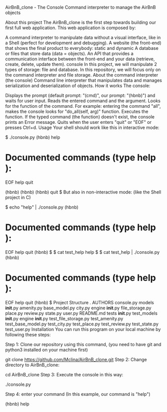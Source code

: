 AirBnB_clone - The Console
Command interpreter to manage the AirBnB objects

About this project
The AirBnB_clone is the first step towards building our first full web application.
This web application is composed by:

A command interpreter to manipulate data without a visual interface, like in a Shell (perfect for development and debugging).
A website (the front-end) that shows the final product to everybody: static and dynamic
A database or files that store data (data = objects).
An API that provides a communication interface between the front-end and your data (retrieve, create, delete, update them).
console In this project, we will manipulate 2 types of storage: file and database.
In this repository, we will focus only on the command interpreter and file storage.
About the command interpreter (the console)
Command line interpreter that manipulates data and manages serialization and deserialization of objects.
How it works
The console:

Displays the prompt (default prompt: "(cmd)", our prompt: "(hbnb)") and waits for user input.
Reads the entered command and the argument.
Looks for the function of the command. For example: entering the command "all", makes the console looks for "do_all(self, arg)" function.
Executes the function.
If the typed command (the function) doesn't exist, the console prints an Error message.
Quits when the user enters "quit" or "EOF" or presses Ctrl+d.
Usage
Your shell should work like this in interactive mode:

$ ./console.py
(hbnb) help

Documented commands (type help <topic>):
========================================
EOF  help  quit

(hbnb) 
(hbnb) 
(hbnb) quit
$
But also in non-interactive mode: (like the Shell project in C)

$ echo "help" | ./console.py
(hbnb)

Documented commands (type help <topic>):
========================================
EOF  help  quit
(hbnb) 
$
$ cat test_help
help
$
$ cat test_help | ./console.py
(hbnb)

Documented commands (type help <topic>):
========================================
EOF  help  quit
(hbnb) 
$
Project Structure
.
AUTHORS
console.py
 models
 __init__.py
amenity.py
base_model.py
 city.py
engine
 __init__.py
 file_storage.py
 place.py
 review.py
 state.py
 user.py
 README.md
tests
   __init__.py
   test_models
       __init__.py
       engine
      __init__.py
       test_file_storage.py
       test_amenity.py
      test_base_model.py
      test_city.py
      test_place.py
      test_review.py
      test_state.py
      test_user.py
Installation
You can run this program on your local machine by following these steps:

Step 1: Clone our repository using this command, (you need to have git and python3 installed on your machine first)

git clone https://github.com/Mclina/AirBnB_clone.git
Step 2: Change directory to AirBnB_clone:

cd AirBnB_clone
Step 3: Execute the console in this way:

./console.py

Step 4: enter your command (In this example, our command is "help")

(hbnb) help


